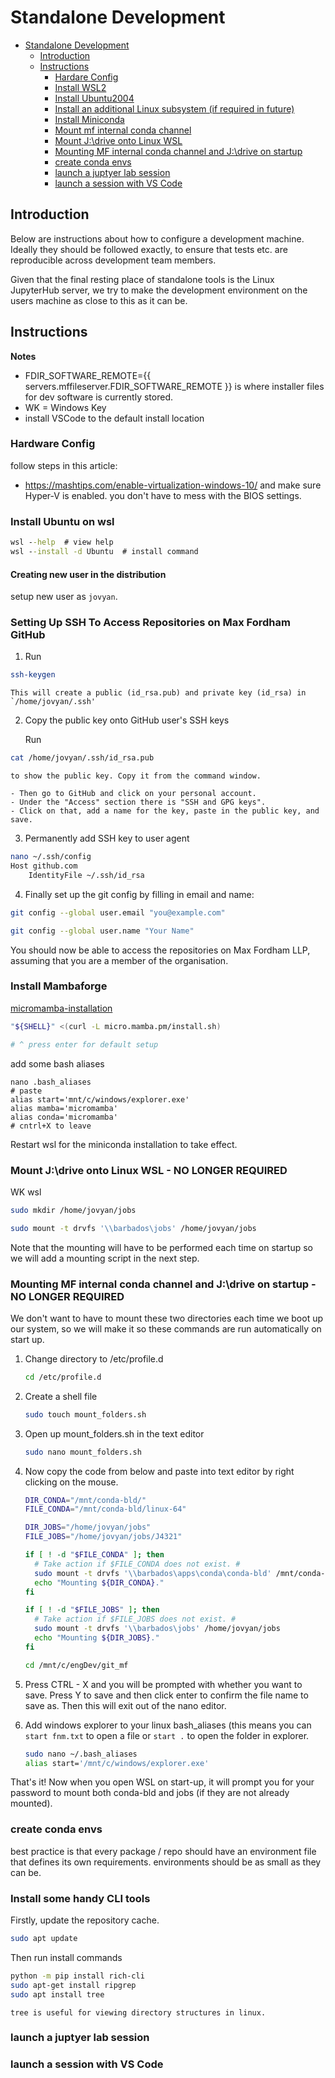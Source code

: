 
# Standalone Development

- [Standalone Development](#standalone-development)
  - [Introduction](#introduction)
  - [Instructions](#instructions)
    - [Hardare Config](#hardare-config)
    - [Install WSL2](#install-wsl2)
    - [Install Ubuntu2004](#install-ubuntu2004)
    - [Install an additional Linux subsystem (if required in future)](#install-an-additional-linux-subsystem-if-required-in-future)
    - [Install Miniconda](#install-miniconda)
    - [Mount mf internal conda channel](#mount-mf-internal-conda-channel)
    - [Mount J:\drive onto Linux WSL](#mount-jdrive-onto-linux-wsl)
    - [Mounting MF internal conda channel and J:\drive on startup](#mounting-mf-internal-conda-channel-and-jdrive-on-startup)
    - [create conda envs](#create-conda-envs)
    - [launch a juptyer lab session](#launch-a-juptyer-lab-session)
    - [launch a session with VS Code](#launch-a-session-with-vs-code)

## Introduction

Below are instructions about how to configure a development machine. Ideally they should
be followed exactly, to ensure that tests etc. are reproducible across development team
members.

Given that the final resting place of standalone tools is the Linux JupyterHub server,
we try to make the development environment on the users machine as close to this as
it can be.

## Instructions

__Notes__

- FDIR_SOFTWARE_REMOTE={{ servers.mffileserver.FDIR_SOFTWARE_REMOTE }} is where installer files for dev software is currently stored.
- WK = Windows Key
- install VSCode to the default install location

### Hardware Config

follow steps in this article:
- https://mashtips.com/enable-virtualization-windows-10/
and make sure Hyper-V is enabled. you don't have to mess with the BIOS settings.


### Install Ubuntu on wsl

```cmd
wsl --help  # view help
wsl --install -d Ubuntu  # install command
```

#### Creating new user in the distribution

setup new user as `jovyan`. 

### Setting Up SSH To Access Repositories on Max Fordham GitHub

1. Run

```bash
ssh-keygen
```
	
	This will create a public (id_rsa.pub) and private key (id_rsa) in `/home/jovyan/.ssh'
	
2. Copy the public key onto GitHub user's SSH keys

	Run
	
```bash
cat /home/jovyan/.ssh/id_rsa.pub
```
	
	to show the public key. Copy it from the command window.

	- Then go to GitHub and click on your personal account. 
	- Under the "Access" section there is "SSH and GPG keys".
	- Click on that, add a name for the key, paste in the public key, and save.

3. Permanently add SSH key to user agent

```bash
nano ~/.ssh/config
Host github.com
	IdentityFile ~/.ssh/id_rsa
```

4. Finally set up the git config by filling in email and name:

```bash
git config --global user.email "you@example.com"
```

```bash
git config --global user.name "Your Name"
```

You should now be able to access the repositories on Max Fordham LLP, assuming that you are a member of the organisation.

### Install Mambaforge

[micromamba-installation](https://mamba.readthedocs.io/en/latest/micromamba-installation.html#install-script)

```sh
"${SHELL}" <(curl -L micro.mamba.pm/install.sh)

# ^ press enter for default setup
```

add some bash aliases

```
nano .bash_aliases
# paste
alias start='mnt/c/windows/explorer.exe'
alias mamba='micromamba'
alias conda='micromamba'
# cntrl+X to leave
```

Restart wsl for the miniconda installation to take effect.

### Mount J:\drive onto Linux WSL - NO LONGER REQUIRED

WK wsl

```bash
sudo mkdir /home/jovyan/jobs
```

```bash
sudo mount -t drvfs '\\barbados\jobs' /home/jovyan/jobs
```

Note that the mounting will have to be performed each time on startup so we will add a mounting script in the next step.

### Mounting MF internal conda channel and J:\drive on startup - NO LONGER REQUIRED

We don't want to have to mount these two directories each time we boot up our system, so we will make it so these commands are run
automatically on start up.

1. Change directory to /etc/profile.d
    ```bash
    cd /etc/profile.d
    ```
2. Create a shell file
    ```bash
    sudo touch mount_folders.sh
    ```
3. Open up mount_folders.sh in the text editor 
    ```bash
    sudo nano mount_folders.sh
    ```
4. Now copy the code from below and paste into text editor by right clicking on the mouse.
    ```bash
	DIR_CONDA="/mnt/conda-bld/"
	FILE_CONDA="/mnt/conda-bld/linux-64"

	DIR_JOBS="/home/jovyan/jobs"
	FILE_JOBS="/home/jovyan/jobs/J4321"

	if [ ! -d "$FILE_CONDA" ]; then
	  # Take action if $FILE_CONDA does not exist. #
	  sudo mount -t drvfs '\\barbados\apps\conda\conda-bld' /mnt/conda-bld
	  echo "Mounting ${DIR_CONDA}."
	fi

	if [ ! -d "$FILE_JOBS" ]; then
	  # Take action if $FILE_JOBS does not exist. # 
	  sudo mount -t drvfs '\\barbados\jobs' /home/jovyan/jobs
	  echo "Mounting ${DIR_JOBS}."
	fi

	cd /mnt/c/engDev/git_mf
    ```
5. Press CTRL - X and you will be prompted with whether you want to save. Press Y to save and then click enter to confirm the file name to save as. 
Then this will exit out of the nano editor. 

6. Add windows explorer to your linux bash_aliases (this means you can `start fnm.txt` to open a file or `start .` to open the folder in explorer.
    ```bash
    sudo nano ~/.bash_aliases
	alias start='/mnt/c/windows/explorer.exe'
    ```

That's it! Now when you open WSL on start-up, it will prompt you for your password to mount both conda-bld and jobs (if they are not already mounted).

### create conda envs

best practice is that every package / repo should have an environment file that defines its own requirements. 
environments should be as small as they can be. 

### Install some handy CLI tools

Firstly, update the repository cache.

```bash
sudo apt update
```

Then run install commands

```bash
python -m pip install rich-cli
sudo apt-get install ripgrep
sudo apt install tree
```

```{note}
tree is useful for viewing directory structures in linux.
```

### launch a juptyer lab session


### launch a session with VS Code
